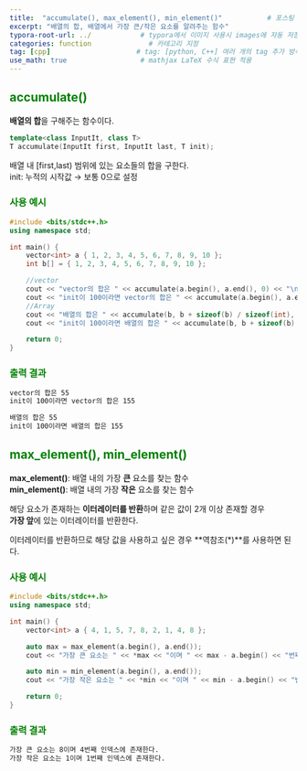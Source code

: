 ```yaml
---
title:  "accumulate(), max_element(), min_element()"           # 포스팅 이름
excerpt: "배열의 합, 배열에서 가장 큰/작은 요소를 알려주는 함수"
typora-root-url: ../            # typora에서 이미지 사용시 images에 자동 저장
categories: function              # 카테고리 지정
tag: [cpp]                     # tag: [python, C++] 여러 개의 tag 추가 방식
use_math: true                  # mathjax LaTeX 수식 표현 적용
---
```


## <span style = 'color: #008000'>accumulate()</span>
**배열의 합**을 구해주는 함수이다.

```c++
template<class InputIt, class T>
T accumulate(InputIt first, InputIt last, T init);
```

배열 내 [first,last) 범위에 있는 요소들의 합을 구한다.  
init: 누적의 시작값 → 보통 0으로 설정

### <span style = 'color: #008000'>사용 예시</span>
```c++
#include <bits/stdc++.h>
using namespace std;

int main() {
    vector<int> a { 1, 2, 3, 4, 5, 6, 7, 8, 9, 10 };
    int b[] = { 1, 2, 3, 4, 5, 6, 7, 8, 9, 10 };

    //vector
    cout << "vector의 합은 " << accumulate(a.begin(), a.end(), 0) << "\n";
    cout << "init이 100이라면 vector의 합은 " << accumulate(a.begin(), a.end(), 100) << "\n\n";
    //Array
    cout << "배열의 합은 " << accumulate(b, b + sizeof(b) / sizeof(int), 0) << "\n";
    cout << "init이 100이라면 배열의 합은 " << accumulate(b, b + sizeof(b) / sizeof(int), 100) << "\n";

    return 0;
}
```

### <span style = 'color: #008000'>출력 결과</span>
```bash
vector의 합은 55
init이 100이라면 vector의 합은 155

배열의 합은 55
init이 100이라면 배열의 합은 155
```



## <span style = 'color: #008000'>max_element(), min_element()</span>
**max_element()**: 배열 내의 가장 **큰** 요소를 찾는 함수  
**min_element()**: 배열 내의 가장 **작은** 요소를 찾는 함수

해당 요소가 존재하는 **이터레이터를 반환**하며 같은 값이 2개 이상 존재할 경우  
**가장 앞**에 있는 이터레이터를 반환한다.

이터레이터를 반환하므로 해당 값을 사용하고 싶은 경우 **역참조(*)**를 사용하면 된다.


### <span style = 'color: #008000'>사용 예시</span>
```c++
#include <bits/stdc++.h>
using namespace std;

int main() {
    vector<int> a { 4, 1, 5, 7, 8, 2, 1, 4, 8 };

    auto max = max_element(a.begin(), a.end());
    cout << "가장 큰 요소는 " << *max << "이며 " << max - a.begin() << "번째 인덱스에 존재한다.\n";

    auto min = min_element(a.begin(), a.end());
    cout << "가장 작은 요소는 " << *min << "이며 " << min - a.begin() << "번째 인덱스에 존재한다.\n";

    return 0;
}
```

### <span style = 'color: #008000'>출력 결과</span>
```bash
가장 큰 요소는 8이며 4번째 인덱스에 존재한다.
가장 작은 요소는 1이며 1번째 인덱스에 존재한다.
```